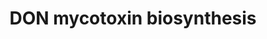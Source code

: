 ---
annotations:
- id: PW:0001322
  parent: classic metabolic pathway
  type: Pathway Ontology
  value: deoxynivalenol biosynthetic pathway
- id: PW:0000013
  parent: disease pathway
  type: Pathway Ontology
  value: disease pathway
authors:
- Martin Urban
- MaintBot
- Christine Chichester
- Egonw
- Mkutmon
citedin: ''
communities:
- Plants
description: 'Gibberella zeae (Fusarium graminearum) is a fungal pathogen of major
  staple food crops including wheat, maize and rice. The fungus produces a range of
  mycotoxins including the dexoynivalenol (DON) trichothecene mycotoxin. DON contamination
  of food crops is a major thread to human and animal health. In wheat, but not in
  maize, DON was proven to be a virulence factor. Also see [Wikipedia article on Vomitoxin](http://en.wikipedia.org/wiki/Vomitoxin). '
last-edited: 2025-03-08
ndex: null
organisms:
- Gibberella zeae
redirect_from:
- /index.php/Pathway:WP2258
- /instance/WP2258
- /instance/WP2258_r137700
revision: r137700
schema-jsonld:
- '@context': https://schema.org/
  '@id': https://wikipathways.github.io/pathways/WP2258.html
  '@type': Dataset
  creator:
    '@type': Organization
    name: WikiPathways
  description: 'Gibberella zeae (Fusarium graminearum) is a fungal pathogen of major
    staple food crops including wheat, maize and rice. The fungus produces a range
    of mycotoxins including the dexoynivalenol (DON) trichothecene mycotoxin. DON
    contamination of food crops is a major thread to human and animal health. In wheat,
    but not in maize, DON was proven to be a virulence factor. Also see [Wikipedia
    article on Vomitoxin](http://en.wikipedia.org/wiki/Vomitoxin). '
  keywords:
  - 3,15-Diacetyldeoxynivalenol
  - 7,8-Dihydroxycalonectrin
  - 8-Hydroxycalonectrin
  - Calonectrin
  - Farnesyl pyrophosphate
  - Isotrichodermin
  - Isotrichodermol
  - Nivalenol
  - Tri1
  - Tri10
  - Tri101
  - Tri11
  - Tri12
  - Tri13 A
  - Tri13 B
  - Tri3
  - Tri4
  - Tri5
  - Tri6
  - Tri7 A
  - Tri7 B
  - Tri8
  - Triacetoxyscirpenol
  - Trichodiene
  - Trichotriol
  license: CC0
  name: DON mycotoxin biosynthesis
seo: CreativeWork
title: DON mycotoxin biosynthesis
wpid: WP2258
---